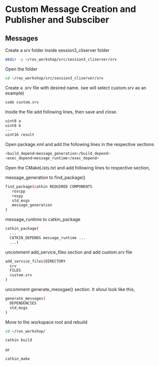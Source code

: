 # Custom Message Creation and Publisher and Subsciber

## Messages

Create a srv folder inside session3_cliserver folder

```sh
mkdir -p ~/ros_workshop/src/session3_cliserver/srv
```

Open the folder 
```sh
cd ~/ros_workshop/src/session3_cliserver/srv
```

Create a .srv file with desired name. (we will select custom.srv as an example)

```sh
code custom.srv
```
Inside the file add following lines, then save and close.
```sh
uint8 a
uint8 b
---
uint16 result
```

Open package.xml and add the following lines in the respective sections

```sh
<build_depend>message_generation</build_depend>
<exec_depend>message_runtime</exec_depend>
```

Open the CMakeLists.txt and add following lines to respective section,

message_generation to find_package()

```sh
find_package(catkin REQUIRED COMPONENTS
   roscpp
   rospy
   std_msgs
   message_generation
)
```

message_runtime to catkin_package

```sh
catkin_package(
  ...
  CATKIN_DEPENDS message_runtime ...
  ...)
```

uncomment add_service_files section and add custom.srv file

```sh
add_service_files(DIRECTORY 
  srv
  FILES
  custom.srv
)
```

uncomment generate_messgae() section. It shoul look like this,

```sh
generate_messages(
  DEPENDENCIES
  std_msgs
)
```

Move to the workspace root and rebuild

```sh
cd ~/ros_workshop/
```
```sh
catkin build
```
or
```sh
catkin_make
```